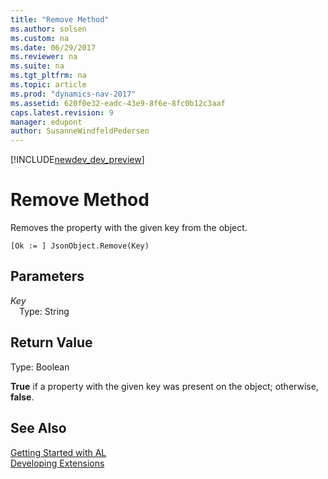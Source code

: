 ```yaml
---
title: "Remove Method"
ms.author: solsen
ms.custom: na
ms.date: 06/29/2017
ms.reviewer: na
ms.suite: na
ms.tgt_pltfrm: na
ms.topic: article
ms.prod: "dynamics-nav-2017"
ms.assetid: 620f0e32-eadc-43e9-8f6e-8fc0b12c3aaf
caps.latest.revision: 9
manager: edupont
author: SusanneWindfeldPedersen
---
```


[!INCLUDE[newdev_dev_preview](../includes/newdev_dev_preview.md)]

# Remove Method
Removes the property with the given key from the object.

```
[Ok := ] JsonObject.Remove(Key)
```

## Parameters
*Key*  
&emsp;Type: String

## Return Value  
Type: Boolean

**True** if a property with the given key was present on the object; otherwise, **false**.

## See Also
[Getting Started with AL](../devenv-get-started.md)  
[Developing Extensions](../devenv-dev-overview.md)
